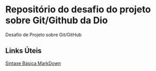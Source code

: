 # Repositório do desafio do projeto sobre Git/Github da Dio
Desafio de Projeto sobre Git/GitHub

## Links Úteis
[Sintaxe Básica MarkDown](https://www.markdownguide.org/basic-syntax/)
